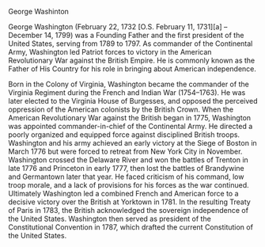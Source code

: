 George Washinton


George Washington (February 22, 1732 [O.S. February 11, 1731][a] – December 14, 1799) was a Founding Father and the first president of the United States,
serving from 1789 to 1797. As commander of the Continental Army, Washington led Patriot forces to victory in the American Revolutionary War against the
British Empire. He is commonly known as the Father of His Country for his role in bringing about American independence.

Born in the Colony of Virginia, Washington became the commander of the Virginia Regiment during the French and Indian War (1754–1763). He was later 
elected to the Virginia House of Burgesses, and opposed the perceived oppression of the American colonists by the British Crown. When the American 
Revolutionary War against the British began in 1775, Washington was appointed commander-in-chief of the Continental Army. He directed a poorly organized
and equipped force against disciplined British troops. Washington and his army achieved an early victory at the Siege of Boston in March 1776 but were 
forced to retreat from New York City in November. Washington crossed the Delaware River and won the battles of Trenton in late 1776 and Princeton in 
early 1777, then lost the battles of Brandywine and Germantown later that year. He faced criticism of his command, low troop morale, and a lack of 
provisions for his forces as the war continued. Ultimately Washington led a combined French and American force to a decisive victory over the British at
Yorktown in 1781. In the resulting Treaty of Paris in 1783, the British acknowledged the sovereign independence of the United States. Washington then 
served as president of the Constitutional Convention in 1787, which drafted the current Constitution of the United States.
